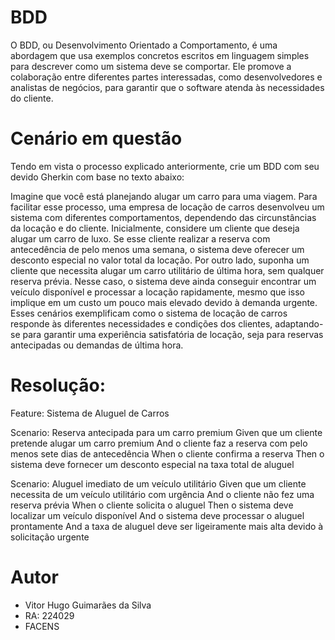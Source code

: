 # BDD
<p>O BDD, ou Desenvolvimento Orientado a Comportamento, é uma abordagem que usa exemplos concretos escritos em linguagem simples para descrever como um sistema deve se comportar. Ele promove a colaboração entre diferentes partes interessadas, como desenvolvedores e analistas de negócios, para garantir que o software atenda às necessidades do cliente.</p>

# Cenário em questão
<p>Tendo em vista o processo explicado anteriormente, crie um BDD com seu devido Gherkin com base no texto abaixo:
  
Imagine que você está planejando alugar um carro para uma viagem. Para facilitar esse processo, uma empresa de locação de carros desenvolveu um sistema com diferentes comportamentos, dependendo das circunstâncias da locação e do cliente.
Inicialmente, considere um cliente que deseja alugar um carro de luxo. Se esse cliente realizar a reserva com antecedência de pelo menos uma semana, o sistema deve oferecer um desconto especial no valor total da locação. Por outro lado, suponha um cliente que necessita alugar um carro utilitário de última hora, sem qualquer reserva prévia. Nesse caso, o sistema deve ainda conseguir encontrar um veículo disponível e processar a locação rapidamente, mesmo que isso implique em um custo um pouco mais elevado devido à demanda urgente.
Esses cenários exemplificam como o sistema de locação de carros responde às diferentes necessidades e condições dos clientes, adaptando-se para garantir uma experiência satisfatória de locação, seja para reservas antecipadas ou demandas de última hora.</p>

# Resolução:
<p>Feature: Sistema de Aluguel de Carros

  Scenario: Reserva antecipada para um carro premium
    Given que um cliente pretende alugar um carro premium
    And o cliente faz a reserva com pelo menos sete dias de antecedência
    When o cliente confirma a reserva
    Then o sistema deve fornecer um desconto especial na taxa total de aluguel

  Scenario: Aluguel imediato de um veículo utilitário
    Given que um cliente necessita de um veículo utilitário com urgência
    And o cliente não fez uma reserva prévia
    When o cliente solicita o aluguel
    Then o sistema deve localizar um veículo disponível
    And o sistema deve processar o aluguel prontamente
    And a taxa de aluguel deve ser ligeiramente mais alta devido à solicitação urgente</p>

# Autor
<ul>
  <li>Vitor Hugo Guimarães da Silva</li>
  <li>RA: 224029</li>
  <li>FACENS</li>
